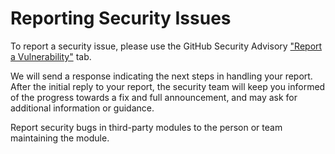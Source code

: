 # Reporting Security Issues

To report a security issue, please use the GitHub Security Advisory ["Report a Vulnerability"](https://github.com/hiyouga/LLaMA-Factory/security/advisories/new) tab.

We will send a response indicating the next steps in handling your report. After the initial reply to your report, the security team will keep you informed of the progress towards a fix and full announcement, and may ask for additional information or guidance.

Report security bugs in third-party modules to the person or team maintaining the module.
